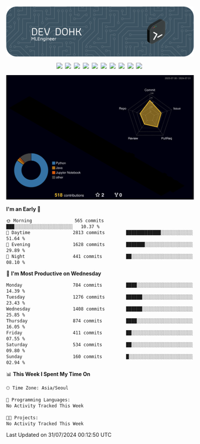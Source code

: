 ![Header](./github-header-image.png)

<div align="center">
  <img src="https://ziadoua.github.io/m3-Markdown-Badges/badges/FastAPI/fastapi1.svg" />&nbsp
  <img src="https://ziadoua.github.io/m3-Markdown-Badges/badges/Git/git1.svg" />&nbsp
  <img src="https://ziadoua.github.io/m3-Markdown-Badges/badges/LeetCode/leetcode1.svg" />&nbsp
  <img src="https://ziadoua.github.io/m3-Markdown-Badges/badges/LinkedIn/linkedin2.svg" />&nbsp
  <img src="https://ziadoua.github.io/m3-Markdown-Badges/badges/Linux/linux2.svg" />&nbsp
  <img src="https://ziadoua.github.io/m3-Markdown-Badges/badges/macOS/macos1.svg" />&nbsp
  <img src="https://ziadoua.github.io/m3-Markdown-Badges/badges/PostgreSQL/postgresql3.svg" />&nbsp
  <img src="https://ziadoua.github.io/m3-Markdown-Badges/badges/Python/python3.svg" />&nbsp
  <img src="https://ziadoua.github.io/m3-Markdown-Badges/badges/PyCharm/pycharm1.svg" />&nbsp
  <img src="https://ziadoua.github.io/m3-Markdown-Badges/badges/VisualStudio/visualstudio3.svg" />&nbsp
</div>

![](./profile-3d-contrib/profile-night-rainbow.svg)

<!--START_SECTION:waka-->
**I'm an Early 🐤** 

```text
🌞 Morning                565 commits         ███░░░░░░░░░░░░░░░░░░░░░░   10.37 % 
🌆 Daytime                2813 commits        █████████████░░░░░░░░░░░░   51.64 % 
🌃 Evening                1628 commits        ███████░░░░░░░░░░░░░░░░░░   29.89 % 
🌙 Night                  441 commits         ██░░░░░░░░░░░░░░░░░░░░░░░   08.10 % 
```
📅 **I'm Most Productive on Wednesday** 

```text
Monday                   784 commits         ████░░░░░░░░░░░░░░░░░░░░░   14.39 % 
Tuesday                  1276 commits        ██████░░░░░░░░░░░░░░░░░░░   23.43 % 
Wednesday                1408 commits        ██████░░░░░░░░░░░░░░░░░░░   25.85 % 
Thursday                 874 commits         ████░░░░░░░░░░░░░░░░░░░░░   16.05 % 
Friday                   411 commits         ██░░░░░░░░░░░░░░░░░░░░░░░   07.55 % 
Saturday                 534 commits         ██░░░░░░░░░░░░░░░░░░░░░░░   09.80 % 
Sunday                   160 commits         █░░░░░░░░░░░░░░░░░░░░░░░░   02.94 % 
```


📊 **This Week I Spent My Time On** 

```text
🕑︎ Time Zone: Asia/Seoul

💬 Programming Languages: 
No Activity Tracked This Week

🐱‍💻 Projects: 
No Activity Tracked This Week
```


 Last Updated on 31/07/2024 00:12:50 UTC
<!--END_SECTION:waka-->





